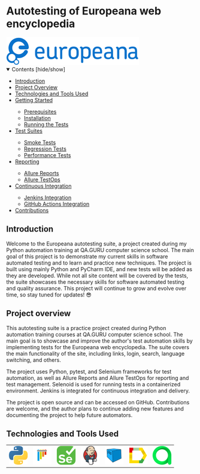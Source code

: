 # Autotesting of Europeana web encyclopedia

<picture>
 <source media="(prefers-color-scheme: dark)" srcset="images/europeana_logo_DARKMODE.svg">
 <source media="(prefers-color-scheme: light)" srcset="images/europeana_logo_LIGHTMODE.svg">
 <img alt="Europeana logo" src="images/europeana_logo.svg">
</picture>

<details open>
  <summary>Contents [hide/show]</summary>
  <ul>
   <li><a href="#introduction">Introduction</a></li>
   <li><a href="#project-overview">Project Overview</a></li>
   <li><a href="#technologies-and-tools-used">Technologies and Tools Used</a></li>
   <li><a href="#getting-started">Getting Started</a></li>
   <ul>
    <li><a href="#prerequisites">Prerequisites</a></li>
    <li><a href="#installation">Installation</a></li>
    <li><a href="#running-the-tests">Running the Tests</a></li>
   </ul>
   <li><a href="#test-suites">Test Suites</a></li>
    <ul>
     <li><a href="#smoke-tests">Smoke Tests</a></li>
     <li><a href="#regression-tests">Regression Tests</a></li>
     <li><a href="#performance-tests">Performance Tests</a></li>
    </ul>
    <li><a href="#reporting">Reporting</a></li>
    <ul>
     <li><a href="#allure-reports">Allure Reports</a></li>
     <li><a href="#allure-testops">Allure TestOps</a></li>
    </ul>
    <li><a href="#continuous-integration">Continuous Integration</a></li>
    <ul>
     <li><a href="#jenkins-integration">Jenkins Integration</a></li>
     <li><a href="#github-actions-integration">GitHub Actions Integration</a></li>
    </ul>
    <li><a href="#contributions">Contributions</a></li>
  </p>
</details>

## Introduction

  Welcome to the Europeana autotesting suite, a project created during my Python automation training at QA.GURU computer science school. The main goal of this project is to demonstrate my current skills in software automated testing and to learn and practice new techniques. The project is built using mainly Python and PyCharm IDE, and new tests will be added as they are developed. While not all site content will be covered by the tests, the suite showcases the necessary skills for software automated testing and quality assurance. This project will continue to grow and evolve over time, so stay tuned for updates! :sunglasses:

## Project overview

This autotesting suite is a practice project created during Python automation training courses at QA.GURU computer science school. The main goal is to showcase and improve the author's test automation skills by implementing tests for the Europeana web encyclopedia. The suite covers the main functionality of the site, including links, login, search, language switching, and others.

The project uses Python, pytest, and Selenium frameworks for test automation, as well as Allure Reports and Allure TestOps for reporting and test management. Selenoid is used for running tests in a containerized environment. Jenkins is integrated for continuous integration and delivery.

The project is open source and can be accessed on GitHub. Contributions are welcome, and the author plans to continue adding new features and documenting the project to help future automators.

## Technologies and Tools Used

<table align="center">
<tr>
<td>
<a href="https://www.python.org/">
<img src="https://github.com/Kellerberg/Kellerberg/blob/main/images/python.svg" width="50" height="50">
</a>
</td>
<td>
<a href="https://docs.pytest.org/">
<img src="https://github.com/Kellerberg/Kellerberg/blob/main/images/pytest.svg" width="50" height="50">
</a>
</td>
<td>
<a href="https://www.selenium.dev/">
<img src="https://github.com/Kellerberg/Kellerberg/blob/main/images/selenium.svg" width="50" height="50">
</a>
</td>
<td>
<a href="https://www.jenkins.io/">
<img src="https://github.com/Kellerberg/Kellerberg/blob/main/images/jenkins.svg" width="50" height="50">
</a>  
</td>
<td>
<a href="https://aerokube.com/selenoid/latest/">  
<img src="https://github.com/Kellerberg/Kellerberg/blob/main/images/selenoid.svg" width="50" height="50">
</a>
</td>
<td>
<a href="https://qameta.io/allure-report/">  
<img src="https://github.com/Kellerberg/Kellerberg/blob/main/images/allurereport.svg" width="50" height="50">
</a>
</td>
<td>
<a href="https://qameta.io/">  
<img src="https://github.com/Kellerberg/Kellerberg/blob/main/images/alluretestops.svg" width="50" height="50">
</a>
</td>
</tr>
<table>
